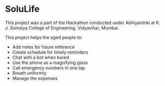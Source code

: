 # SoluLife
This project was a part of the Hackathon conducted under Abhiyantriki at K. J. Somaiya College of Engineering, Vidyavihar, Mumbai.

This project helps the aged people to:
- Add notes for future reference
- Create schedule for timely reminders
- Chat with a bot when bored
- Use the phone as a magnifying glass
- Call emergency numbers in one tap
- Breath uniformly
- Manage the expenses
